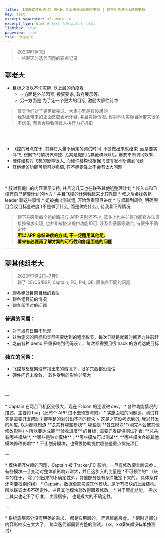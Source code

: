 ```yaml
---    
title: 【改善软件组迭代】四+五.与上级交流&获得支持 | 聊各组负责人&获取支持
key: test    
excerpt_separator: <!--more-->    
excerpt_type: html # text (default), html    
lightbox: true
pageview: true    
tags: 改进迭代
---  
```

> 2020年7月1日  
> 一些聊天时迭代问题的要点记录  

## 聊老大
* 目标之所以不切实际, 以上层的角度看:  
	* 一方面是外部因素, 投资要求, 政府展示等.
	* 另一方面是 为了定一个更大的目标, 激励大家往前冲

> 其实他们对于是否能完成，大家心里是有设想的  
> 我对此带来的正面效应表示怀疑, 并且实际情况, 长期不切实际目标带来很多不信任, 而且会导致所有人执行力打折扣  

<br/>
<br/>

* 飞控的难点在于, 其存在大量不确定的调试时间. 不是做出来就结束. 而是要实际飞, 根据飞的情况做调整. 尤其是提供给其他模块以后. 需要不断调试效果.
* 硬件结构对飞机的影响很大, 而硬件结构也根据飞控情况不断遇到问题
* 其他组的功能可能可以移植, 在不确定性上不会有太大问题

<br/>
<br/>
* 叔对我提出的内容表示支持, 并且这几天也在联系其他组整理计划
	* 嵌入式和飞控有自己整理计划的地方
	* 并且飞控的计划看起来比较靠谱
* 叔之后会找各组 leader 聊这些事情
* 姐被抽出测试组, 开始负责项目进度
* 与叔聊到周会, 明确项目会议目标是进度,(不是做了什么, 而是做完什么), 待我看下周情况


> 聊下来感觉每个组的情况与 APP 差别还不小, 软件上也并非是功能有办法直接按需求实现, 也并非按协议提供功能即可. 涉及传感器等融合, 有很多不确定性.  
>  **<mark>所以 APP  总结进度的方式, 不一定适用其他组.</mark>**     
>  **<mark>看来有必要再了解方案的可行性和各组面临的问题</mark>**   

---

## 聊其他组老大

> 2020年7月2日~7月5   
> 聊了 CE/CS/BSP, Captain, FC, PM, QE. 面临各不同的问题

* 聊各组对目前目标的看法
* 聊各组目前的情况
* 聊各组面对的问题

### 普遍的问题：
* 对于发布日期不乐观
* 认为定义的目标和实际需要达到的程度脱节，每次日期是就着时间尽力往前赶
* 之前各种 demo 严重影响到代码设计，每次都需要用很 hack 的方式达成目标

### 独立的问题：
* 飞控基础框架没有搭出来的情况下，很多东西都没法估
* 硬件问题未收敛， 软件受到的影响非常大
<br/>
<br/>
--
<br/>
<br/>
* Captain 在两台飞机区别很大，现在 Falcon 的还没进 dev。 
* 各种功能情况的描述，主要的 bug（还有个 APP 进不去预览流的）
* 实施面临的问题是，测试其实是需要开发帮助才能明确的划分出不同的模块
> 这是之前没考虑到的, 我以开发的角度, 以为都能知道 **总共有哪些模块**, 哪些是 **独立模块**(测完不会被其他修改影响)  
> 所以要达成能 **验收进度** 的目标 , 需要开发提供测试列表: **总共有哪些模块**,  **哪些是独立模块** , **哪些模块可以测试**,  **哪些模块会被其他模块修改影响**
* 不止划分模块，也需要协助提供哪些是重点优先项目
<br/>
<br/>
--
<br/>
<br/>
* 模块相互依赖的问题，Captain 被 Tracker,FC 影响。一旦有修改要重新调参 。有些模块一旦变动对整体都影响非常大，并且这引入的变量是 *不可预估的*
（庆幸的在于， 除了列出来的不确定性外，其他部分是有条件能定下来的。 具体条件还需要找别的组）
* Captain，数据全部来源其他模块。是所有模块的上层结构。 所以联调太多不确定性。并且其他模块修改得跟着修改。
* 对于智能功能， 需求上其实也定不了标准， 主观居多， 也是很大的不确定性。
<br/>
<br/>
--
<br/>
<br/>
* 系统底层部分没有明确的需求， 都是应用层的， 而且越底层虚。
* 同时这部分内容影响实在太大了， 每次迭代都需要完整的测试。（xx，xx模块都没有单独测试）